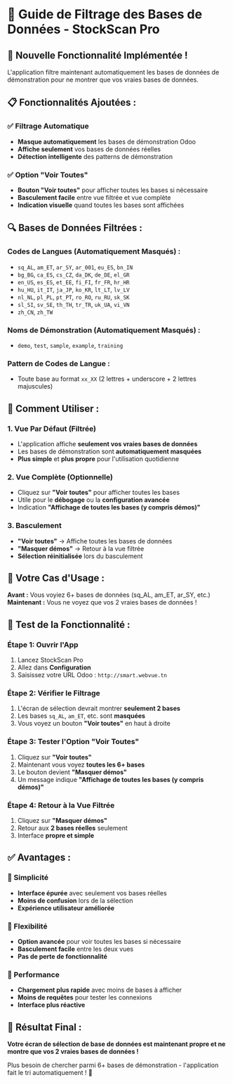# 🎯 Guide de Filtrage des Bases de Données - StockScan Pro

## 🚀 **Nouvelle Fonctionnalité Implémentée !**

L'application filtre maintenant automatiquement les bases de données de démonstration pour ne montrer que vos vraies bases de données.

## 📋 **Fonctionnalités Ajoutées :**

### ✅ **Filtrage Automatique**
- **Masque automatiquement** les bases de démonstration Odoo
- **Affiche seulement** vos bases de données réelles
- **Détection intelligente** des patterns de démonstration

### ✅ **Option "Voir Toutes"**
- **Bouton "Voir toutes"** pour afficher toutes les bases si nécessaire
- **Basculement facile** entre vue filtrée et vue complète
- **Indication visuelle** quand toutes les bases sont affichées

## 🔍 **Bases de Données Filtrées :**

### **Codes de Langues (Automatiquement Masqués) :**
- `sq_AL`, `am_ET`, `ar_SY`, `ar_001`, `eu_ES`, `bn_IN`
- `bg_BG`, `ca_ES`, `cs_CZ`, `da_DK`, `de_DE`, `el_GR`
- `en_US`, `es_ES`, `et_EE`, `fi_FI`, `fr_FR`, `hr_HR`
- `hu_HU`, `it_IT`, `ja_JP`, `ko_KR`, `lt_LT`, `lv_LV`
- `nl_NL`, `pl_PL`, `pt_PT`, `ro_RO`, `ru_RU`, `sk_SK`
- `sl_SI`, `sv_SE`, `th_TH`, `tr_TR`, `uk_UA`, `vi_VN`
- `zh_CN`, `zh_TW`

### **Noms de Démonstration (Automatiquement Masqués) :**
- `demo`, `test`, `sample`, `example`, `training`

### **Pattern de Codes de Langue :**
- Toute base au format `xx_XX` (2 lettres + underscore + 2 lettres majuscules)

## 📱 **Comment Utiliser :**

### **1. Vue Par Défaut (Filtrée)**
- L'application affiche **seulement vos vraies bases de données**
- Les bases de démonstration sont **automatiquement masquées**
- **Plus simple** et **plus propre** pour l'utilisation quotidienne

### **2. Vue Complète (Optionnelle)**
- Cliquez sur **"Voir toutes"** pour afficher toutes les bases
- Utile pour le **débogage** ou la **configuration avancée**
- Indication **"Affichage de toutes les bases (y compris démos)"**

### **3. Basculement**
- **"Voir toutes"** → Affiche toutes les bases de données
- **"Masquer démos"** → Retour à la vue filtrée
- **Sélection réinitialisée** lors du basculement

## 🎯 **Votre Cas d'Usage :**

**Avant :** Vous voyiez 6+ bases de données (sq_AL, am_ET, ar_SY, etc.)
**Maintenant :** Vous ne voyez que vos 2 vraies bases de données !

## 🧪 **Test de la Fonctionnalité :**

### **Étape 1: Ouvrir l'App**
1. Lancez StockScan Pro
2. Allez dans **Configuration**
3. Saisissez votre URL Odoo : `http://smart.webvue.tn`

### **Étape 2: Vérifier le Filtrage**
1. L'écran de sélection devrait montrer **seulement 2 bases**
2. Les bases `sq_AL`, `am_ET`, etc. sont **masquées**
3. Vous voyez un bouton **"Voir toutes"** en haut à droite

### **Étape 3: Tester l'Option "Voir Toutes"**
1. Cliquez sur **"Voir toutes"**
2. Maintenant vous voyez **toutes les 6+ bases**
3. Le bouton devient **"Masquer démos"**
4. Un message indique **"Affichage de toutes les bases (y compris démos)"**

### **Étape 4: Retour à la Vue Filtrée**
1. Cliquez sur **"Masquer démos"**
2. Retour aux **2 bases réelles** seulement
3. Interface **propre et simple**

## ✅ **Avantages :**

### **🎯 Simplicité**
- **Interface épurée** avec seulement vos bases réelles
- **Moins de confusion** lors de la sélection
- **Expérience utilisateur améliorée**

### **🔧 Flexibilité**
- **Option avancée** pour voir toutes les bases si nécessaire
- **Basculement facile** entre les deux vues
- **Pas de perte de fonctionnalité**

### **🚀 Performance**
- **Chargement plus rapide** avec moins de bases à afficher
- **Moins de requêtes** pour tester les connexions
- **Interface plus réactive**

## 🎉 **Résultat Final :**

**Votre écran de sélection de base de données est maintenant propre et ne montre que vos 2 vraies bases de données !**

Plus besoin de chercher parmi 6+ bases de démonstration - l'application fait le tri automatiquement ! 🎯
